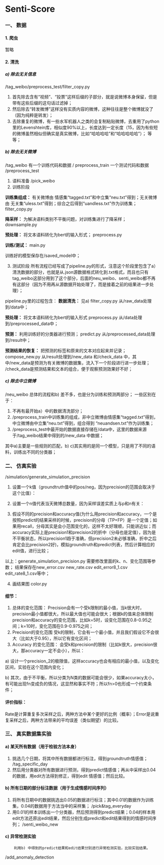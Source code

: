 # Senti-Score
### 一、 数据
#### 1.	爬虫
暂略

#### 2.	清洗
##### a)	除去无关信息
/tag_weibo/preprocess_test/filter_copy.py
1)	首先除去含有“视频”、“投票”这样后缀的子部分，就是说微博本身保留，但是带有这些后缀的这句话过滤掉；
2)	然后除去“转发微博”这样没有实质内容的微博，这种往往是整个微博就没了（因为纯粹是转发）；
3)	去除重复的微博，有一些水军机器人之类的会复制粘贴微博，去重用了python里的Levenshtein库，相似度90%以上，长度达到一定长度（15，因为有些短的微博虽然相似但确实是真实微博，比如“哈哈哈哈”和“哈哈哈哈哈”）；
等等；

##### b)	除去无关微博
/tag_weibo
有一个训练代码和数据 / preprocess_train
一个测试代码和数据 /preprocess_test
1)	语料准备
/pick_weibo
2)	训练阶段

**训练集组成：** 有关微博由 情感集“tagged.txt”和中立集“neu.txt”得到；无关微博由 无关集“uless.txt”得到；综合之后得到“uandless.txt”作为训练集；
		filter_copy.py

**降采样：** 为解决语料类别不平衡问题，对训练集进行了降采样；
		downsample.py

**预处理：** 将文本语料转化为bert的输入形式；
		preprocess.py

**训练/测试：**
		main.py

训练好的模型保存在/saved_model中；

3)	测试阶段
所有流程已经写成了pipeline.py的形式，注意这个阶段里包含了a）清洗数据的部分，也就是从.json源数据格式转化到.txt格式，而且也只有tag_weibo这部分用到了这个部分，后面的neu_weibo、senti_weibo都不再有这部分（因为不用再从源数据开始处理了，而是接着之前的结果进一步处理）；

pipeline.py里的过程包含：
**数据清洗：** 见a)
		filter_copy.py
从/raw_data处理到/data中；

**预处理：** 将文本语料转化为bert的输入形式
		preprocess.py
从/data处理到/preprocessed_data中；

**预测：** 利用训练好的分类器进行预测；
		predict.py
从/preprocessed_data处理到/result中；

**预测结果的恢复：** 把预测的标签和原来的文本对应起来并记录；
		compose_new.py
从/result处理到/new_data 和/check_data 中，其中/new_data是预测为有关微博的数据集，流入下一个阶段进行进一步处理； /check_data是预测结果和文本的组合，便于观察预测效果好不好；

##### c)	除去中立微博
/neu_weibo
总体的流程和b) 差不多，也是分为训练和预测两部分；
一些区别在于：
1)	不再有最开始a）中的数据清洗部分；
2)	/preprocess_train中训练集的组成，非中立微博由情感集“tagged.txt”得到，中立微博由中立集“neu.txt”得到，组合得到 “neuandsen.txt”作为训练集；
3)	/preprocess_test中最开始的数据直接存储在/data中，这里的数据来源于/tag_weibo结果中得到的/new_data 中数据；

其中a)主要是一些规则的匹配，b) c)其实用的是同一个模型，只是用了不同的语料，训练出不同的分类器；

### 二、	仿真实验
/simulation/generate_simulation_precision
1.	设置一个k值（groundtruth值中的pos/neg，因为precision的范围会取决于这个比值）：

2.	设置一个n值代表当天微博总数量，因为采样误差实质上与p和n有关：

3.	假设不同的precision和accuracy值(为什么用precision和accuracy，一个是按照predict的结果采样的时候，precision的分母（TP+FP）是一个定值；如果用recall，分母其实是会小范围变化的，这样不太好理顺，只能讲近似；而accuracy实际上是precision1和precision2的折中（分母也是定值），因为是不平衡状态，所以precision1趋于准确，但precision2未必够准确，折中之后肯定会比precision2好)，模拟groundtruth和predict列表，然后计算相应的edit值，进行比较；

以上：generate_simulation_precision.py
需要修改里面的k、n、变化范围等参数；
结果保存在new_error.csv	new_rate.csv	edit_error8_1.csv edit_rate8_1.csv等中；

4.	画结果图
color.py

#### 细节：
1.	总体的变化范围：
Precision会有一个受k限制的最小值，当k很大时，precision最小值都很大，所以最大值也可能会很大；根据k的值来总体限制precision和accuracy的变化范围，比如k=5时，设变化范围在0.8-0.95之间；k=10时，变化范围在0.9-0.975之间；
2.	Precision的变化范围
受k的限制，它会有一个最小值，并且我们假设它不会很大（比如大于0.95），所以它有变化区间；
3.	Accuracy 的变化范围：
会受k和precision的限制（比如k很大，precision很大，那accuracy一定不会小），所以：

a)	设计一个precision_2的极限值，这样accuracy也会有相应的最小值，以及变化区间，实验在这个范围内变化；

b)	其次，由于不平衡，所以分类为N类的数据可能会很少，如果accuracy太小，有可能出现fn变成负的情况，这显然和事实不符；所以fn>0也形成一个约束条件；


#### 评价指标：

Rate是计算重复多次采样之后，两种方法中某个更好的比例（概率）；Error是说重复采样之后，两种方法带来的平均误差（类似期望）的比较。

### 三、	真实数据集实验
#### a)	某天所有数据（用于检验方法本身）
1)	挑选几个日期，将其中所有数据都进行标注，得到groundtruth情感值；
/tag_specific_day
2)	然后用分类器对所有数据进行预测，得到predict情感值；再从中采样出0.04的数据，用edit方法得到修正，得到edit 情感值；然后比较。

#### b)	所有日期的部分标注数据（用于生成情感时间序列）
1)	将所有日期中的数据挑选出0.05的数据进行标注；其中0.01的数据作为训练集，0.04的数据用于方法当中的采样集；
/pick&tag_everyday
2)	用0.01的样本训练出一个分类器，然后预测得到predict结果；0.04的样本用edit方法还原出edit结果，然后分别生成predict和edit结果得到的情感时间序列；
/senti_weibo_new

#### c)	异常检测实验
		利用b) 中得到的predict结果和edit结果分别进行异常检测实验，比较实验结果。
/add_anomaly_detection
